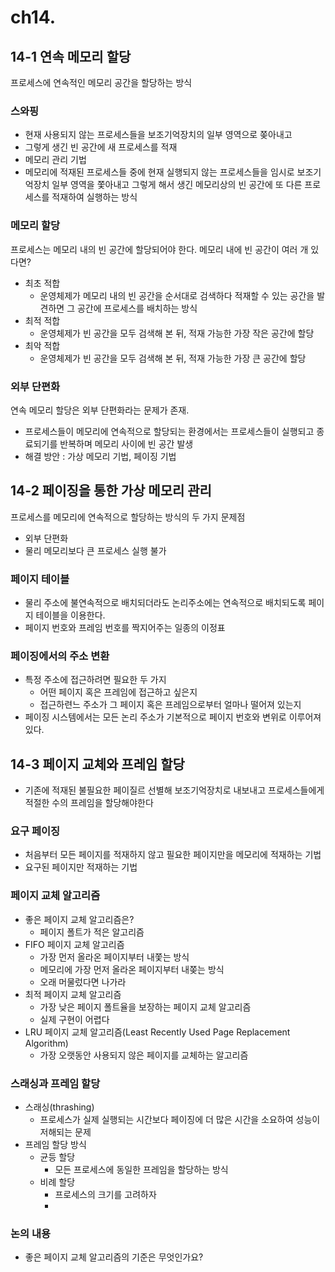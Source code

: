 # ch14.
## 14-1 연속 메모리 할당
프로세스에 연속적인 메모리 공간을 할당하는 방식

### 스와핑

- 현재 사용되지 않는 프로세스들을 보조기억장치의 일부 영역으로 쫒아내고
- 그렇게 생긴 빈 공간에 새 프로세스를 적재
- 메모리 관리 기법
- 메모리에 적재된 프로세스들 중에 현재 실행되지 않는 프로세스들을 임시로 보조기억장치 일부 영역을 쫓아내고 그렇게 해서 생긴 메모리상의 빈 공간에 또 다른 프로세스를 적재하여 실행하는 방식

### 메모리 할당

프로세스는 메모리 내의 빈 공간에 할당되어야 한다. 메모리 내에 빈 공간이 여러 개 있다면? 

- 최초 적합
    - 운영체제가 메모리 내의 빈 공간을 순서대로 검색하다 적재할 수 있는 공간을 발견하면 그 공간에 프로세스를 배치하는 방식
- 최적 적합
    - 운영체제가 빈 공간을 모두 검색해 본 뒤, 적재 가능한 가장 작은 공간에 할당
- 최악 적합
    - 운영체제가 빈 공간을 모두 검색해 본 뒤, 적재 가능한 가장 큰 공간에 할당

### 외부 단편화

연속 메모리 할당은 외부 단편화라는 문제가 존재.

- 프로세스들이 메모리에 연속적으로 할당되는 환경에서는 프로세스들이 실행되고 종료되기를 반복하며 메모리 사이에 빈 공간 발생
- 해결 방안 : 가상 메모리 기법, 페이징 기법

## 14-2 페이징을 통한 가상 메모리 관리

프로세스를 메모리에 연속적으로 할당하는 방식의 두 가지 문제점

- 외부 단편화
- 물리 메모리보다 큰 프로세스 실행 불가

### 페이지 테이블

- 물리 주소에 불연속적으로 배치되더라도 논리주소에는 연속적으로 배치되도록 페이지 테이블을 이용한다.
- 페이지 번호와 프레임 번호를 짝지어주는 일종의 이정표


### 페이징에서의 주소 변환

- 특정 주소에 접근하려면 필요한 두 가지
    - 어떤 페이지 혹은 프레임에 접근하고 싶은지
    - 접근하련느 주소가 그 페이지 혹은 프레임으로부터 얼마나 떨어져 있는지
- 페이징 시스템에서는 모든 논리 주소가 기본적으로 페이지 번호와 변위로 이루어져 있다.

## 14-3 페이지 교체와 프레임 할당

- 기존에 적재된 불필요한 페이질르 선별해 보조기억장치로 내보내고 프로세스들에게 적절한 수의 프레임을 할당해야한다


### 요구 페이징

- 처음부터 모든 페이지를 적재하지 않고 필요한 페이지만을 메모리에 적재하는 기법
- 요구된 페이지만 적재하는 기법

### 페이지 교체 알고리즘

- 좋은 페이지 교체 알고리즘은?
    - 페이지 폴트가 적은 알고리즘        
- FIFO 페이지 교체 알고리즘
    - 가장 먼저 올라온 페이지부터 내쫓는 방식
    - 메모리에 가장 먼저 올라온 페이지부터 내쫒는 방식
    - 오래 머물렀다면 나가라
- 최적 페이지 교체 알고리즘
    - 가장 낮은 페이지 폴트율을 보장하는 페이지 교체 알고리즘
    - 실제 구현이 어렵다    
- LRU 페이지 교체 알고리즘(Least Recently Used Page Replacement Algorithm)
    - 가장 오랫동안 사용되지 않은 페이지를 교체하는 알고리즘

### 스래싱과 프레임 할당

- 스래싱(thrashing)
    - 프로세스가 실제 실행되는 시간보다 페이징에 더 많은 시간을 소요하여 성능이 저해되는 문제
- 프레임 할당 방식
    - 균등 할당
        - 모든 프로세스에 동일한 프레임을 할당하는 방식
    - 비례 할당
        - 프로세스의 크기를 고려하자
        - 
### 논의 내용

- 좋은 페이지 교체 알고리즘의 기준은 무엇인가요?